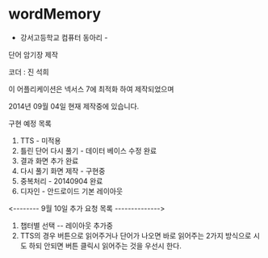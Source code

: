 wordMemory
==========

- 강서고등학교 컴퓨터 동아리 -

단어 암기장 제작 

코더 : 진 석희 

이 어플리케이션은 넥서스 7에 최적화 하여 제작되었으며

2014년 09월 04일 현재 제작중에 있습니다.


구현 예정 목록

1. TTS - 미적용
2. 틀린 단어 다시 풀기 - 데이터 베이스 수정 완료
3. 결과 화면 추가 완료
4. 다시 풀기 화면 제작 - 구현중 
5. 중복처리 - 20140904 완료
6. 디자인 - 안드로이드 기본 레이아웃

<-------- 9월 10일 추가 요청 목록 -------------->
1. 챕터별 선택 -- 레이아웃 추가중
2. TTS의 경우 버튼으로 읽어주거나 단어가 나오면 바로 읽어주는 2가지 방식으로 시도 하되 
안되면 버튼 클릭시 읽어주는 것을 우선시 한다.
